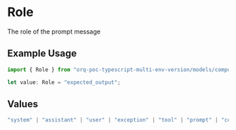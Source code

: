 # Role

The role of the prompt message

## Example Usage

```typescript
import { Role } from "orq-poc-typescript-multi-env-version/models/components";

let value: Role = "expected_output";
```

## Values

```typescript
"system" | "assistant" | "user" | "exception" | "tool" | "prompt" | "correction" | "expected_output"
```